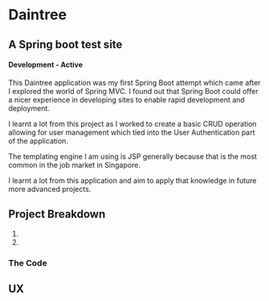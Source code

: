# Daintree
A Spring boot test site
---
#### Development - Active
This Daintree application was my first Spring Boot attempt which came after I explored the world of Spring MVC.
I found out that Spring Boot could offer a nicer experience in developing sites to enable rapid development and deployment.

I learnt a lot from this project as I worked to create a basic CRUD operation allowing for user management which tied into
the User Authentication part of the application. 

The templating engine I am using is JSP generally because that is the most common in the job market in Singapore.

I learnt a lot from this application and aim to apply that knowledge in future more advanced projects.

Project Breakdown
---
1.
2.


### The Code

## UX


